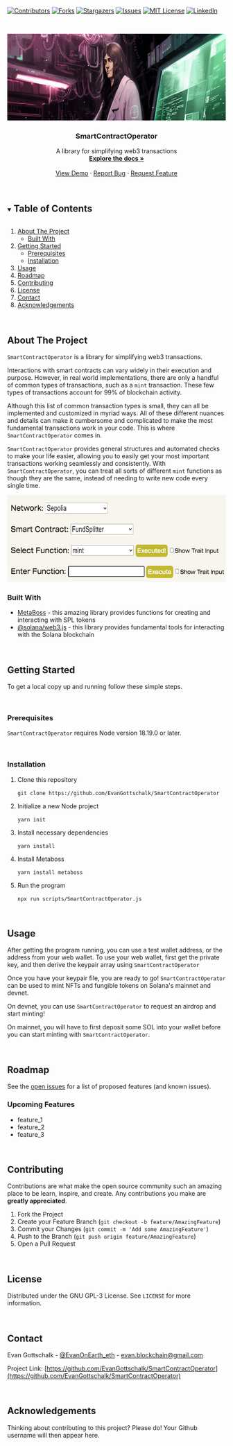 [![Contributors][contributors-shield]][contributors-url]
[![Forks][forks-shield]][forks-url]
[![Stargazers][stars-shield]][stars-url]
[![Issues][issues-shield]][issues-url]
[![MIT License][license-shield]][license-url]
[![LinkedIn][linkedin-shield]][linkedin-url]



<!-- PROJECT LOGO -->
<br />
<p align="center">
  <!--   <a href="https://github.com/EvanGottschalk/SmartContractOperator">
    <img src="README_images/logo.png" alt="Logo" width="250" height="130">
  </a> -->
  <a href="https://github.com/EvanGottschalk/SmartContractOperator">
    <img src="README_images/banner.png" alt="SmartContractOperator" height="200">
  </a>

  <h3 align="center">SmartContractOperator</h3>

  <p align="center">
    A library for simplifying web3 transactions
    <br />
    <a href="https://github.com/EvanGottschalk/SmartContractOperator"><strong>Explore the docs »</strong></a>
    <br />
    <br />
    <a href="https://github.com/EvanGottschalk/SmartContractOperator">View Demo</a>
    ·
    <a href="https://github.com/EvanGottschalk/SmartContractOperator/issues">Report Bug</a>
    ·
    <a href="https://github.com/EvanGottschalk/SmartContractOperator/issues">Request Feature</a>
  </p>
</p>




<br>





<!-- TABLE OF CONTENTS -->
<details open="open">
  <summary><h2 style="display: inline-block">Table of Contents</h2></summary>
  <ol>
    <li>
      <a href="#about-the-project">About The Project</a>
      <ul>
        <li><a href="#built-with">Built With</a></li>
      </ul>
    </li>
    <li>
      <a href="#getting-started">Getting Started</a>
      <ul>
        <li><a href="#prerequisites">Prerequisites</a></li>
        <li><a href="#installation">Installation</a></li>
      </ul>
    </li>
    <li><a href="#usage">Usage</a></li>
    <li><a href="#roadmap">Roadmap</a></li>
    <li><a href="#contributing">Contributing</a></li>
    <li><a href="#license">License</a></li>
    <li><a href="#contact">Contact</a></li>
    <li><a href="#acknowledgements">Acknowledgements</a></li>
  </ol>
</details>





<br>






<!-- ABOUT THE PROJECT -->
## About The Project

`SmartContractOperator` is a library for simplifying web3 transactions.

Interactions with smart contracts can vary widely in their execution and purpose. However, in real world implementations, there are only a handful of common types of transactions, such as a `mint` transaction. These few types of transactions account for 99% of blockchain activity.

Although this list of common transaction types is small, they can all be implemented and customized in myriad ways. All of these different nuances and details can make it cumbersome and complicated to make the most fundamental transactions work in your code. This is where `SmartContractOperator` comes in.

`SmartContractOperator` provides general structures and automated checks to make your life easier, allowing you to easily get your most important transactions working seamlessly and consistently. With `SmartContractOperator`, you can treat all sorts of different `mint` functions as though they are the same, instead of needing to write new code every single time. 


<a href="https://github.com/EvanGottschalk/SmartContractOperator">
  <img src="README_images/screenshot.png" alt="SmartContractOperator in action" height="200">
</a>


<br>






### Built With

* [MetaBoss](https://metaboss.rs/) - this amazing library provides functions for creating and interacting with SPL tokens
* [@solana/web3.js](https://solana-labs.github.io/solana-web3.js/) - this library provides fundamental tools for interacting with the Solana blockchain






<br>







<!-- GETTING STARTED -->
## Getting Started

To get a local copy up and running follow these simple steps.




<br>





### Prerequisites

`SmartContractOperator` requires Node version 18.19.0 or later.




<br>





### Installation

1. Clone this repository
   ```
   git clone https://github.com/EvanGottschalk/SmartContractOperator
   ```
2. Initialize a new Node project
   ```
   yarn init
   ```
3. Install necessary dependencies
   ```
   yarn install
   ```
4. Install Metaboss
   ```
   yarn install metaboss
   ```
5. Run the program
   ```
   npx run scripts/SmartContractOperator.js
   ```




<br>





<!-- USAGE EXAMPLES -->
## Usage

After getting the program running, you can use a test wallet address, or the address from your web wallet. To use your web wallet, first get the private key, and then derive the keypair array using `SmartContractOperator`

Once you have your keypair file, you are ready to go! `SmartContractOperator` can be used to mint NFTs and fungible tokens on Solana's mainnet and devnet.

On devnet, you can use `SmartContractOperator` to request an airdrop and start minting!

On mainnet, you will have to first deposit some SOL into your wallet before you can start minting with `SmartContractOperator`.




<br>





<!-- ROADMAP -->
## Roadmap

See the [open issues](https://github.com/EvanGottschalk/SmartContractOperator/issues) for a list of proposed features (and known issues).

### Upcoming Features

* feature_1
* feature_2
* feature_3



<br>





<!-- CONTRIBUTING -->
## Contributing

Contributions are what make the open source community such an amazing place to be learn, inspire, and create. Any contributions you make are **greatly appreciated**.

1. Fork the Project
2. Create your Feature Branch (`git checkout -b feature/AmazingFeature`)
3. Commit your Changes (`git commit -m 'Add some AmazingFeature'`)
4. Push to the Branch (`git push origin feature/AmazingFeature`)
5. Open a Pull Request





<br>






<!-- LICENSE -->
## License

Distributed under the GNU GPL-3 License. See `LICENSE` for more information.





<br>






<!-- CONTACT -->
## Contact

Evan Gottschalk - [@EvanOnEarth_eth](https://twitter.com/EvanOnEarth_eth) - evan.blockchain@gmail.com

Project Link: [https://github.com/EvanGottschalk/SmartContractOperator](https://github.com/EvanGottschalk/SmartContractOperator)





<br>






<!-- ACKNOWLEDGEMENTS -->
## Acknowledgements

Thinking about contributing to this project? Please do! Your Github username will then appear here.





<!-- MARKDOWN LINKS & IMAGES -->
<!-- https://www.markdownguide.org/basic-syntax/#reference-style-links -->
[contributors-shield]: https://img.shields.io/github/contributors/EvanGottschalk/SmartContractOperator.svg?style=for-the-badge
[contributors-url]: https://github.com/EvanGottschalk/SmartContractOperator/graphs/contributors
[forks-shield]: https://img.shields.io/github/forks/EvanGottschalk/SmartContractOperator.svg?style=for-the-badge
[forks-url]: https://github.com/EvanGottschalk/SmartContractOperator/network/members
[stars-shield]: https://img.shields.io/github/stars/EvanGottschalk/SmartContractOperator.svg?style=for-the-badge
[stars-url]: https://github.com/EvanGottschalk/SmartContractOperator/stargazers
[issues-shield]: https://img.shields.io/github/issues/EvanGottschalk/SmartContractOperator.svg?style=for-the-badge
[issues-url]: https://github.com/EvanGottschalk/SmartContractOperator/issues
[license-shield]: https://img.shields.io/github/license/EvanGottschalk/SmartContractOperator.svg?style=for-the-badge
[license-url]: https://github.com/EvanGottschalk/SmartContractOperator/blob/master/LICENSE.txt
[linkedin-shield]: https://img.shields.io/badge/-LinkedIn-black.svg?style=for-the-badge&logo=linkedin&colorB=555
[linkedin-url]: https://linkedin.com/in/EvanGottschalk
